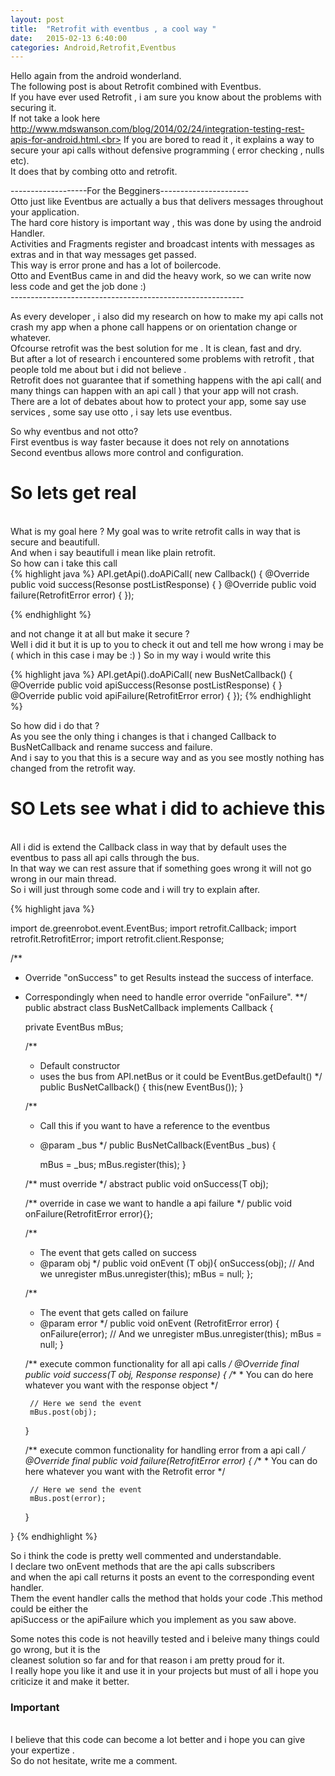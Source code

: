 ```yaml
---
layout: post
title:  "Retrofit with eventbus , a cool way "
date:   2015-02-13 6:40:00
categories: Android,Retrofit,Eventbus
---
```


Hello again from the android wonderland.<br>
The following post is about Retrofit combined with Eventbus.<br>
If you have ever used Retrofit , i am sure you know about the problems with securing it.<br>
If not take a look here http://www.mdswanson.com/blog/2014/02/24/integration-testing-rest-apis-for-android.html.<br>
If you are bored to read it , it explains a way to secure your api calls without defensive programming ( error checking , nulls etc).<br>
It does that by combing otto and retrofit.<br>

-------------------For the Begginers----------------------<br>
Otto just like Eventbus are actually a bus that delivers messages throughout your application.<br>
The hard core history is important way , this was done by using the android Handler.<br>
Activities and Fragments register and broadcast intents with messages as extras and in that way messages get passed.<br>
This way is error prone and has a lot of boilercode.<br>
Otto and EventBus came in and did the heavy  work, so we can write now less code and get the job done :)<br>
----------------------------------------------------------<br>

As every developer , i also did my research on how to make my api calls not crash my app when a phone call happens or on orientation change or whatever.<br>
Ofcourse retrofit was the best solution for me . It is clean, fast and dry.<br>
But after a lot of research i encountered some problems with retrofit , that people told me about but i did not believe .<br>
Retrofit does not guarantee that if something happens with the api call( and many things can happen with an api call ) that your app will not crash.<br>
There are a lot of debates about how to protect your app, some say use services , some say use otto , i say lets use eventbus.<br>

So why eventbus and not otto?<br>
First eventbus is way faster because it does not rely on annotations<br>
Second eventbus allows more control and configuration.<br>

<h1> So lets get real </h1><br>
What is my goal here ?
My goal was to write retrofit calls in way that is secure and beautifull.<br>
And when i say beautifull i mean like plain retrofit.<br>
So how can i take this call<br>
{% highlight java %}
API.getApi().doAPiCall( new Callback() {
    @Override
    public void success(Resonse postListResponse) {
    }
    @Override
    public void failure(RetrofitError error) {
  });

{% endhighlight %}

and not change it at all but make it secure ?<br>
Well i did it but it is up to you to check it out and tell me how wrong i may be ( which in this case i may be :) )
So in my way i would write this

{% highlight java %}
API.getApi().doAPiCall( new BusNetCallback<Response>() {
    @Override
    public void apiSuccess(Resonse postListResponse) {
    }
    @Override
    public void apiFailure(RetrofitError error) {
  });
{% endhighlight %}

So how did i do that ?<br>
As you see the only thing i changes is that i changed Callback to BusNetCallback and rename success and failure.<br>
And i say to you that this is a secure way and as you see mostly nothing has changed from the retrofit way.<br>

<h1>SO Lets see what i did to achieve this</h1><br>
All i did is extend the Callback class in way that by default uses the eventbus to pass all api calls through the bus.<br>
In that way we can rest assure that if something goes wrong it will not go wrong in our main thread.<br>
So i will just through some code  and i will try to explain after.<br>


{% highlight java %}

import de.greenrobot.event.EventBus;
import retrofit.Callback;
import retrofit.RetrofitError;
import retrofit.client.Response;

/**
 * Override "onSuccess" to get Results instead the success of interface.
 * Correspondingly when need to handle error override "onFailure".
 **/
public abstract class BusNetCallback<T> implements Callback<T> {


    private EventBus mBus;

    /**
     *  Default constructor
     *  uses the bus from API.netBus or it could be EventBus.getDefault()
     */
    public BusNetCallback()
    {
       this(new EventBus());
    }

    /**
     * Call this if you want to have a reference to the eventbus
     * @param _bus
     */
    public BusNetCallback(EventBus _bus)
    {

        mBus = _bus;
        mBus.register(this);
    }


    /** must override */
    abstract public void onSuccess(T obj);

    /** override in case we want to handle a api failure */
    public void onFailure(RetrofitError error){};


    /**
     * The event that gets called on success
     * @param obj
     */
    public void onEvent (T obj){
        onSuccess(obj);
        // And we unregister
        mBus.unregister(this);
        mBus = null;
    };

    /**
     * The event that gets called on failure
     * @param error
     */
    public void onEvent (RetrofitError error) {
        onFailure(error);
        // And we unregister
        mBus.unregister(this);
        mBus = null;
    }


    /** execute common functionality for all api calls */
	@Override
	final public void success(T obj, Response response) {
        /**
         * You can do here whatever you want with the response object
         */

        // Here we send the event
        mBus.post(obj);
    }
	
	/** execute common functionality for handling error from a api call */
	@Override
	final public void failure(RetrofitError error) {
        /**
         * You can do here whatever you want with the Retrofit error
         */

        // Here we send the event
        mBus.post(error);
	}

}
{% endhighlight %}

So i think the code is pretty well commented and understandable.<br>
I declare two onEvent methods that are the api calls subscribers <br>
and when the api call returns it posts an event to the corresponding event handler.<br>
Them the event handler calls the method that holds your code .This method could be either the<br> 
apiSuccess or the apiFailure which you implement as you saw above.<br>

Some notes this code is not heavilly tested  and i beleive many things could go wrong, but it is the<br>
cleanest solution so far and for that reason i am pretty proud for it.<br>
I really hope you like it and use it in your projects but must of all i hope you criticize it and make it better.<br>

<h3>Important</h3><br>
I believe that this code can become a lot better and i hope you can give your expertize .<br>
So do not hesitate, write me a comment.



